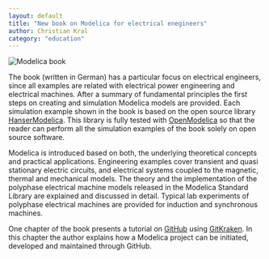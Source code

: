 ```yaml
---
layout: default
title: "New book on Modelica for electrical enegineers"
author: Christian Kral
category: "education"
---
```

![Modelica book]()

The book (written in German) has a particular focus on electrical engineers, since all examples are  related with electrical power engineering and electrical machines. After a summary of fundamental principles the first steps on creating and simulation Modelica models are provided. Each simulation example shown in the book is based on the open source library [HanserModelica](https://github.com/christiankral/HanserModelica). This library is fully tested with [OpenModelica](https://www.openmodelica.org/) so that the reader can perform all the simulation examples of the book solely on open source software.

Modelica is introduced based on both, the underlying theoretical concepts and practical applications. Engineering examples cover transient and quasi stationary electric circuits, and electrical systems coupled to the magnetic, thermal and mechanical models. The theory and the implementation of the polyphase electrical machine models released in the Modelica Standard Library are explained and discussed in detail. Typical lab experiments of polyphase electrical machines are provided for induction and synchronous machines.

One chapter of the book presents a tutorial on [GitHub](https://github.com/) using [GitKraken](https://www.gitkraken.com/). In this chapter the author explains how a Modelica project can be initiated, developed and maintained through GitHub.
